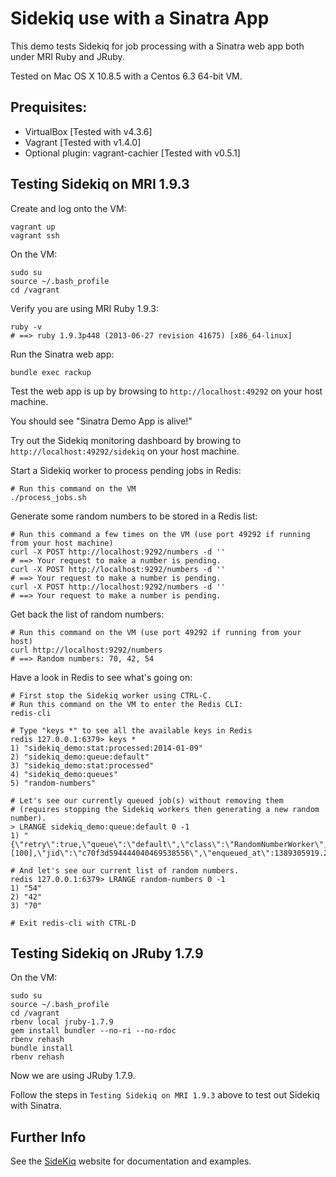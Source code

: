 Sidekiq use with a Sinatra App
==============================

This demo tests Sidekiq for job processing with a Sinatra web app both under MRI Ruby and JRuby.

Tested on Mac OS X 10.8.5 with a Centos 6.3 64-bit VM.

Prequisites:
------------

* VirtualBox [Tested with v4.3.6]
* Vagrant    [Tested with v1.4.0]
* Optional plugin: vagrant-cachier [Tested with v0.5.1]

Testing Sidekiq on MRI 1.9.3
----------------------------

Create and log onto the VM:

    vagrant up
    vagrant ssh

On the VM:

    sudo su
    source ~/.bash_profile
    cd /vagrant

Verify you are using MRI Ruby 1.9.3:

    ruby -v
    # ==> ruby 1.9.3p448 (2013-06-27 revision 41675) [x86_64-linux]

Run the Sinatra web app:

    bundle exec rackup

Test the web app is up by browsing to `http://localhost:49292` on your host machine.

You should see "Sinatra Demo App is alive!"

Try out the Sidekiq monitoring dashboard by browing to `http://localhost:49292/sidekiq` on your host machine.

Start a Sidekiq worker to process pending jobs in Redis:

    # Run this command on the VM
    ./process_jobs.sh

Generate some random numbers to be stored in a Redis list:
    
    # Run this command a few times on the VM (use port 49292 if running from your host machine)
    curl -X POST http://localhost:9292/numbers -d ''
    # ==> Your request to make a number is pending.
    curl -X POST http://localhost:9292/numbers -d ''
    # ==> Your request to make a number is pending.
    curl -X POST http://localhost:9292/numbers -d ''
    # ==> Your request to make a number is pending.

Get back the list of random numbers:

    # Run this command on the VM (use port 49292 if running from your host)
    curl http://localhost:9292/numbers
    # ==> Random numbers: 70, 42, 54

Have a look in Redis to see what's going on:

    # First stop the Sidekiq worker using CTRL-C.
    # Run this command on the VM to enter the Redis CLI:
    redis-cli

    # Type "keys *" to see all the available keys in Redis
    redis 127.0.0.1:6379> keys *
    1) "sidekiq_demo:stat:processed:2014-01-09"
    2) "sidekiq_demo:queue:default"
    3) "sidekiq_demo:stat:processed"
    4) "sidekiq_demo:queues"
    5) "random-numbers"

    # Let's see our currently queued job(s) without removing them
    # (requires stopping the Sidekiq workers then generating a new random number).
    > LRANGE sidekiq_demo:queue:default 0 -1
    1) "{\"retry\":true,\"queue\":\"default\",\"class\":\"RandomNumberWorker\",\"args\":[100],\"jid\":\"c70f3d594444040469538556\",\"enqueued_at\":1389305919.2538064}"

    # And let's see our current list of random numbers.
    redis 127.0.0.1:6379> LRANGE random-numbers 0 -1
    1) "54"    
    2) "42"
    3) "70"

    # Exit redis-cli with CTRL-D

Testing Sidekiq on JRuby 1.7.9
------------------------------

On the VM:

    sudo su
    source ~/.bash_profile
    cd /vagrant
    rbenv local jruby-1.7.9
    gem install bundler --no-ri --no-rdoc
    rbenv rehash
    bundle install
    rbenv rehash

Now we are using JRuby 1.7.9.

Follow the steps in `Testing Sidekiq on MRI 1.9.3` above to test out Sidekiq with Sinatra.

Further Info
------------

See the [SideKiq](http://sidekiq.org/) website for documentation and examples.
